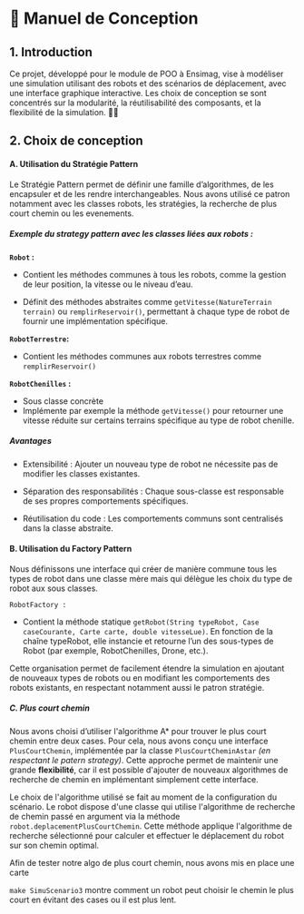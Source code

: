 
# 📖 Manuel de Conception

## 1. Introduction
Ce projet, développé pour le module de POO à Ensimag, vise à modéliser une simulation utilisant des robots et des scénarios de déplacement, avec une interface graphique interactive. Les choix de conception se sont concentrés sur la modularité, la réutilisabilité des composants, et la flexibilité de la simulation. 🤖💡

## 2. Choix de conception

#### A. Utilisation du Stratégie Pattern

Le Stratégie Pattern permet de définir une famille d’algorithmes, de les encapsuler et de les rendre interchangeables. Nous avons utilisé ce patron notamment avec les classes robots, les stratégies, la recherche de plus court chemin ou les evenements.

##### Exemple du strategy pattern avec les classes liées aux robots :



**`Robot` :**
- Contient les méthodes communes à tous les robots, comme la gestion de leur position, la vitesse ou le niveau d’eau.

- Définit des méthodes abstraites comme `getVitesse(NatureTerrain terrain)` ou `remplirReservoir()`, permettant à chaque type de robot de fournir une implémentation spécifique.

**`RobotTerrestre`:**
- Contient les méthodes communes aux robots terrestres comme `remplirReservoir()`


**`RobotChenilles` :** 

- Sous classe concrète
- Implémente par exemple la méthode `getVitesse()` pour retourner une vitesse réduite sur certains terrains spécifique au type de robot chenille.

##### Avantages

- Extensibilité : Ajouter un nouveau type de robot ne nécessite pas de modifier les classes existantes.

- Séparation des responsabilités : Chaque sous-classe est responsable de ses propres comportements spécifiques.

- Réutilisation du code : Les comportements communs sont centralisés dans la classe abstraite.


#### B. Utilisation du Factory Pattern


Nous définissons une interface qui créer de manière commune tous les types de robot dans une classe mère mais qui délègue les choix du type de robot aux sous classes.


`RobotFactory :`

- Contient la méthode statique `getRobot(String typeRobot, Case caseCourante, Carte carte, double vitesseLue)`.
En fonction de la chaîne typeRobot, elle instancie et retourne l’un des sous-types de Robot (par exemple, RobotChenilles, Drone, etc.).


Cette organisation permet de facilement étendre la simulation en ajoutant de nouveaux types de robots ou en modifiant les comportements des robots existants, en respectant notamment aussi le patron stratégie.



##### C. Plus court chemin

Nous avons choisi d’utiliser l'algorithme A* pour trouver le plus court chemin entre deux cases. Pour cela, nous avons conçu une interface `PlusCourtChemin`, implémentée par la classe `PlusCourtCheminAstar` *(en respectant le patern strategy)*. Cette approche permet de maintenir une grande **flexibilité**, car il est possible d'ajouter de nouveaux algorithmes de recherche de chemin en implémentant simplement cette interface.

Le choix de l'algorithme utilisé se fait au moment de la configuration du scénario. Le robot dispose d'une classe qui utilise l'algorithme de recherche de chemin passé en argument via la méthode `robot.deplacementPlusCourtChemin`. Cette méthode applique l'algorithme de recherche sélectionné pour calculer et effectuer le déplacement du robot sur son chemin optimal.

Afin de tester notre algo de plus court chemin, nous avons mis en place une carte 

`make SimuScenario3` montre comment un robot peut choisir le chemin le plus court en évitant des cases ou il est plus lent.


